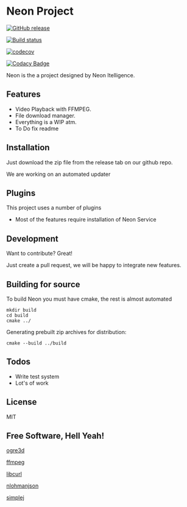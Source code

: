 # Neon Project

[![GitHub release](https://img.shields.io/github/release/kenkit/neon.svg)](https://github.com/OGRECave/ogre/releases/latest)

[![Build status](https://ci.appveyor.com/api/projects/status/dapr240j1ignrsrl?svg=true)](https://ci.appveyor.com/project/kenkit/neon)

[![codecov](https://codecov.io/gh/kenkit/neon/branch/master/graph/badge.svg)](https://codecov.io/gh/kenkit/neon)

[![Codacy Badge](https://api.codacy.com/project/badge/Grade/5790aa30048346f99e3342b84a2fec8a)](https://app.codacy.com/app/kenkit/neon?utm_source=github.com&utm_medium=referral&utm_content=kenkit/neon&utm_campaign=Badge_Grade_Dashboard)

Neon is the a project designed by Neon Itelligence.

## Features

* Video Playback with FFMPEG.
* File download manager.
* Everything is a WIP atm.
* To Do fix readme

## Installation

Just download the zip file from the release tab on our github repo.

We are working on an automated updater

## Plugins

This project uses a number of plugins

* Most of the features require installation of Neon Service 

## Development

Want to contribute? Great!

Just create a pull request, we will be happy to integrate new features.

## Building for source

To build Neon you must have cmake, the rest is almost automated
```
mkdir build
cd build
cmake ../
```

Generating prebuilt zip archives for distribution:
``` 
cmake --build ../build

```

## Todos

* Write test system
* Lot's of work

## License

MIT

## Free Software, Hell Yeah!

   [ogre3d](https://github.com/ogreCave/ogre)

   [ffmpeg](https://github.com/FFmpeg/ffmpeg)

   [libcurl](https://github.com/curl/curl)

   [nlohmanjson](https://github.com/nlohmann/json)

   [simplej](https://github.com/eidheim/Simple-WebSocket-Server)